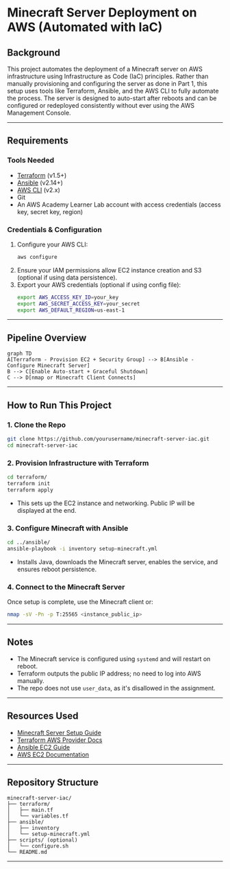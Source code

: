 # Minecraft Server Deployment on AWS (Automated with IaC)

## Background

This project automates the deployment of a Minecraft server on AWS infrastructure using Infrastructure as Code (IaC) principles. Rather than manually provisioning and configuring the server as done in Part 1, this setup uses tools like Terraform, Ansible, and the AWS CLI to fully automate the process. The server is designed to auto-start after reboots and can be configured or redeployed consistently without ever using the AWS Management Console.

---

## Requirements

### Tools Needed
- [Terraform](https://developer.hashicorp.com/terraform/downloads) (v1.5+)
- [Ansible](https://docs.ansible.com/ansible/latest/installation_guide/intro_installation.html) (v2.14+)
- [AWS CLI](https://docs.aws.amazon.com/cli/latest/userguide/install-cliv2.html) (v2.x)
- Git
- An AWS Academy Learner Lab account with access credentials (access key, secret key, region)

### Credentials & Configuration
1. Configure your AWS CLI:
    ```bash
    aws configure
    ```
2. Ensure your IAM permissions allow EC2 instance creation and S3 (optional if using data persistence).
3. Export your AWS credentials (optional if using config file):
    ```bash
    export AWS_ACCESS_KEY_ID=your_key
    export AWS_SECRET_ACCESS_KEY=your_secret
    export AWS_DEFAULT_REGION=us-east-1
    ```

---

## Pipeline Overview

```mermaid
graph TD
A[Terraform - Provision EC2 + Security Group] --> B[Ansible - Configure Minecraft Server]
B --> C[Enable Auto-start + Graceful Shutdown]
C --> D[nmap or Minecraft Client Connects]
```

---

## How to Run This Project

### 1. Clone the Repo
```bash
git clone https://github.com/yourusername/minecraft-server-iac.git
cd minecraft-server-iac
```

### 2. Provision Infrastructure with Terraform
```bash
cd terraform/
terraform init
terraform apply
```
- This sets up the EC2 instance and networking. Public IP will be displayed at the end.

### 3. Configure Minecraft with Ansible
```bash
cd ../ansible/
ansible-playbook -i inventory setup-minecraft.yml
```
- Installs Java, downloads the Minecraft server, enables the service, and ensures reboot persistence.

### 4. Connect to the Minecraft Server
Once setup is complete, use the Minecraft client or:
```bash
nmap -sV -Pn -p T:25565 <instance_public_ip>
```

---

## Notes

- The Minecraft service is configured using `systemd` and will restart on reboot.
- Terraform outputs the public IP address; no need to log into AWS manually.
- The repo does not use `user_data`, as it's disallowed in the assignment.

---

## Resources Used

- [Minecraft Server Setup Guide](https://minecraft.net/en-us/download/server)
- [Terraform AWS Provider Docs](https://registry.terraform.io/providers/hashicorp/aws/latest/docs)
- [Ansible EC2 Guide](https://docs.ansible.com/ansible/latest/scenario_guides/guide_aws.html)
- [AWS EC2 Documentation](https://docs.aws.amazon.com/ec2/index.html)

---

## Repository Structure

```
minecraft-server-iac/
├── terraform/
│   ├── main.tf
│   └── variables.tf
├── ansible/
│   ├── inventory
│   └── setup-minecraft.yml
├── scripts/ (optional)
│   └── configure.sh
└── README.md
```

---

